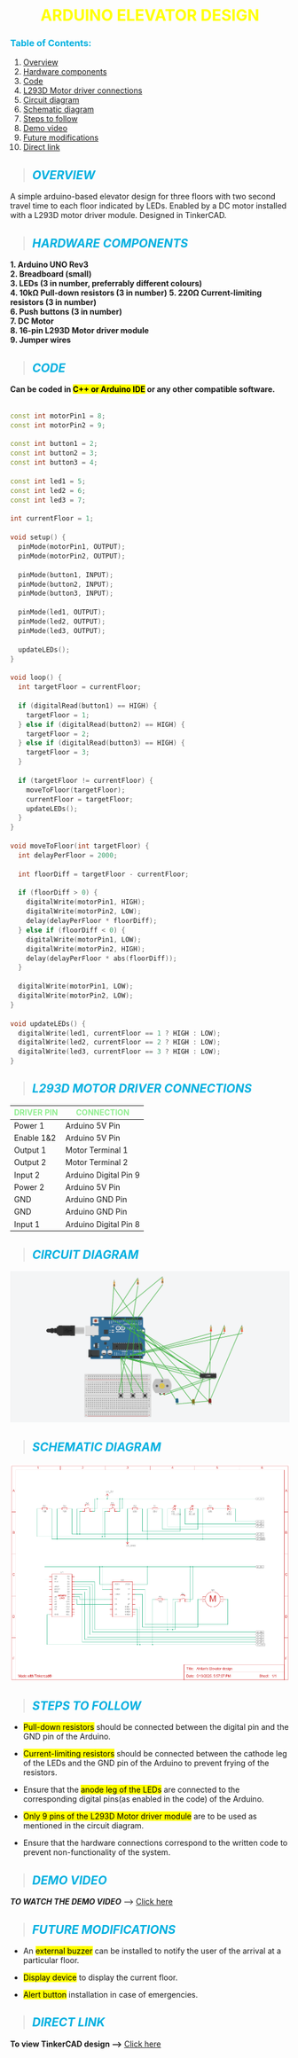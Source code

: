 # <center>**<font color="yellow">ARDUINO ELEVATOR DESIGN</font>**</center>
### **<font color="lighblue">Table of Contents:</font>**
1. <a href="#overview">Overview</a>
2. <a href="#hardware-components">Hardware components</a>
3. <a href="#code">Code</a>
4. <a href="#l293d-motor-driver-connections">L293D Motor driver connections</a>
5. <a href="#circuit-diagram">Circuit diagram</a>
6. <a href="#schematic-diagram">Schematic diagram</a>
7. <a href="#steps-to-follow">Steps to follow</a>
8. <a href="#demo-video">Demo video</a>
9. <a href="#future-modifications">Future modifications</a>
10. <a href="#direct-link">Direct link</a>

> ## ***<font color="lighblue">OVERVIEW</font>***
  A simple arduino-based elevator design for three floors with two second travel time to each floor indicated by LEDs. Enabled by a DC motor installed with a L293D motor driver module. Designed in TinkerCAD.

> ## ***<font color="lighblue">HARDWARE COMPONENTS</font>***
**1. Arduino UNO Rev3**</br>
**2. Breadboard (small)**</br>
**3. LEDs (3 in number, preferrably different colours)**</br>
**4. 10kΩ Pull-down resistors (3 in number)**
**5. 220Ω Current-limiting resistors (3 in number)**</br>
**6. Push buttons (3 in number)**</br>
**7. DC Motor**</br>
**8. 16-pin L293D Motor driver module**</br>
**9. Jumper wires**

> ## ***<font color="lighblue">CODE</font>***
**Can be coded in <mark>C++ or Arduino IDE</mark> or any other compatible software.**
```cpp

const int motorPin1 = 8;  
const int motorPin2 = 9;  

const int button1 = 2;
const int button2 = 3;
const int button3 = 4;

const int led1 = 5;
const int led2 = 6;
const int led3 = 7;

int currentFloor = 1;

void setup() {
  pinMode(motorPin1, OUTPUT);
  pinMode(motorPin2, OUTPUT);

  pinMode(button1, INPUT);
  pinMode(button2, INPUT);
  pinMode(button3, INPUT);

  pinMode(led1, OUTPUT);
  pinMode(led2, OUTPUT);
  pinMode(led3, OUTPUT);

  updateLEDs();  
}

void loop() {
  int targetFloor = currentFloor;

  if (digitalRead(button1) == HIGH) {
    targetFloor = 1;
  } else if (digitalRead(button2) == HIGH) {
    targetFloor = 2;
  } else if (digitalRead(button3) == HIGH) {
    targetFloor = 3;
  }

  if (targetFloor != currentFloor) {
    moveToFloor(targetFloor);
    currentFloor = targetFloor;
    updateLEDs();
  }
}

void moveToFloor(int targetFloor) {
  int delayPerFloor = 2000; 

  int floorDiff = targetFloor - currentFloor;

  if (floorDiff > 0) {
    digitalWrite(motorPin1, HIGH);
    digitalWrite(motorPin2, LOW);
    delay(delayPerFloor * floorDiff);
  } else if (floorDiff < 0) {
    digitalWrite(motorPin1, LOW);
    digitalWrite(motorPin2, HIGH);
    delay(delayPerFloor * abs(floorDiff));
  }

  digitalWrite(motorPin1, LOW);
  digitalWrite(motorPin2, LOW);
}

void updateLEDs() {
  digitalWrite(led1, currentFloor == 1 ? HIGH : LOW);
  digitalWrite(led2, currentFloor == 2 ? HIGH : LOW);
  digitalWrite(led3, currentFloor == 3 ? HIGH : LOW);
}
```
> ## ***<font color="lighblue">L293D MOTOR DRIVER CONNECTIONS</font>***

| **<font color="lightgreen">DRIVER PIN</font>** | **<font color="lightgreen">CONNECTION</font>** |
| ---------- | ---------- |
| Power 1    | Arduino 5V Pin |
| Enable 1&2 | Arduino 5V Pin |
| Output 1   | Motor Terminal 1 |
| Output 2   | Motor Terminal 2 | 
| Input 2    | Arduino Digital Pin 9 |
| Power 2    | Arduino 5V Pin |
| GND        | Arduino GND Pin |
| GND        | Arduino GND Pin |
| Input 1    | Arduino Digital Pin 8 |

> ## ***<font color="lighblue">CIRCUIT DIAGRAM</font>***

![Circuit Diagram](Picture.png)

> ## ***<font color="lighblue">SCHEMATIC DIAGRAM</font>***

![Schematic Diagram](Schematic_diagram_picture.png)

> ## ***<font color="lighblue">STEPS TO FOLLOW</font>***

- <mark>Pull-down resistors</mark> should be connected between the digital pin and the GND pin of the Arduino.

- <mark>Current-limiting resistors</mark> should be connected between the cathode leg of the LEDs and the GND pin of the Arduino to prevent frying of the resistors.

- Ensure that the <mark>anode leg of the LEDs</mark> are connected to the corresponding digital pins(as enabled in the code) of the Arduino.

- <mark>Only 9 pins of the L293D Motor driver module</mark> are to be used as mentioned in the circuit diagram.

- Ensure that the hardware connections correspond to the written code to prevent non-functionality of the system.

> ## ***<font color="lighblue">DEMO VIDEO</font>***

***TO WATCH THE DEMO VIDEO*** --> [<ins>Click here</ins>](Recorded%20video.mp4)

> ## ***<font color="lighblue">FUTURE MODIFICATIONS</font>***

- An <mark>external buzzer</mark> can be installed to notify the user of the arrival at a particular floor.

- <mark>Display device</mark> to display the current floor.

- <mark>Alert button</mark> installation in case of emergencies.

> ## ***<font color="lighblue">DIRECT LINK</font>***

**To view TinkerCAD design -->** [<ins>Click here</ins>](https://www.tinkercad.com/things/ekkAHBsaQXY-ahilans-elevator-design) 



